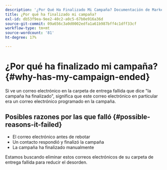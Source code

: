 ```yaml
---
description: '¿Por Qué Ha Finalizado Mi Campaña? Documentación de Marketo: documentación del producto'
title: ¿Por qué ha finalizado mi campaña?
exl-id: db53f9ea-9ee2-40c2-a0c5-67b0e916a36d
source-git-commit: 09a656c3a0d0002edfa1a61b987bff4c1dff33cf
workflow-type: tm+mt
source-wordcount: '81'
ht-degree: 17%

---
```


# ¿Por qué ha finalizado mi campaña? {#why-has-my-campaign-ended}

Si ve un correo electrónico en la carpeta de entrega fallida que dice &quot;la campaña ha finalizado&quot;, significa que este correo electrónico en particular era un correo electrónico programado en la campaña.

## Posibles razones por las que falló {#possible-reasons-it-failed}

* El correo electrónico antes de rebotar
* Un contacto respondió y finalizó la campaña
* La campaña ha finalizado manualmente

Estamos buscando eliminar estos correos electrónicos de su carpeta de entrega fallida para reducir el desorden.
